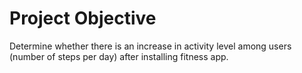 # Project Objective

Determine whether there is an increase in activity level among users (number of steps per day) after installing fitness app.